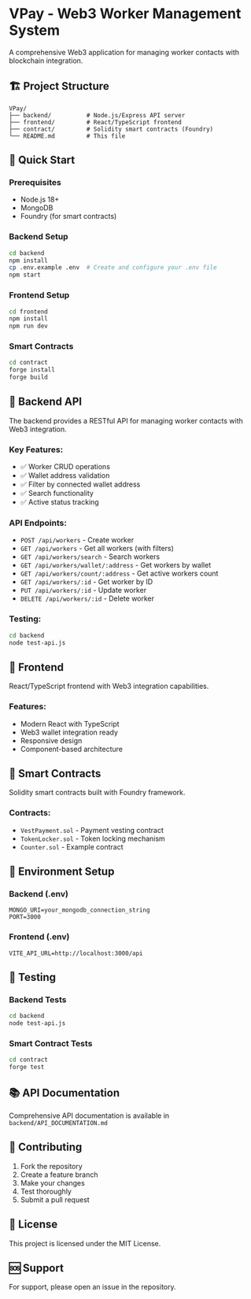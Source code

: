 # VPay - Web3 Worker Management System

A comprehensive Web3 application for managing worker contacts with blockchain integration.

## 🏗️ Project Structure

```
VPay/
├── backend/          # Node.js/Express API server
├── frontend/         # React/TypeScript frontend
├── contract/         # Solidity smart contracts (Foundry)
└── README.md         # This file
```

## 🚀 Quick Start

### Prerequisites
- Node.js 18+
- MongoDB
- Foundry (for smart contracts)

### Backend Setup
```bash
cd backend
npm install
cp .env.example .env  # Create and configure your .env file
npm start
```

### Frontend Setup
```bash
cd frontend
npm install
npm run dev
```

### Smart Contracts
```bash
cd contract
forge install
forge build
```

## 📁 Backend API

The backend provides a RESTful API for managing worker contacts with Web3 integration.

### Key Features:
- ✅ Worker CRUD operations
- ✅ Wallet address validation
- ✅ Filter by connected wallet address
- ✅ Search functionality
- ✅ Active status tracking

### API Endpoints:
- `POST /api/workers` - Create worker
- `GET /api/workers` - Get all workers (with filters)
- `GET /api/workers/search` - Search workers
- `GET /api/workers/wallet/:address` - Get workers by wallet
- `GET /api/workers/count/:address` - Get active workers count
- `GET /api/workers/:id` - Get worker by ID
- `PUT /api/workers/:id` - Update worker
- `DELETE /api/workers/:id` - Delete worker

### Testing:
```bash
cd backend
node test-api.js
```

## 🎨 Frontend

React/TypeScript frontend with Web3 integration capabilities.

### Features:
- Modern React with TypeScript
- Web3 wallet integration ready
- Responsive design
- Component-based architecture

## 🔗 Smart Contracts

Solidity smart contracts built with Foundry framework.

### Contracts:
- `VestPayment.sol` - Payment vesting contract
- `TokenLocker.sol` - Token locking mechanism
- `Counter.sol` - Example contract

## 🔧 Environment Setup

### Backend (.env)
```env
MONGO_URI=your_mongodb_connection_string
PORT=3000
```

### Frontend (.env)
```env
VITE_API_URL=http://localhost:3000/api
```

## 🧪 Testing

### Backend Tests
```bash
cd backend
node test-api.js
```

### Smart Contract Tests
```bash
cd contract
forge test
```

## 📚 API Documentation

Comprehensive API documentation is available in `backend/API_DOCUMENTATION.md`

## 🤝 Contributing

1. Fork the repository
2. Create a feature branch
3. Make your changes
4. Test thoroughly
5. Submit a pull request

## 📄 License

This project is licensed under the MIT License.

## 🆘 Support

For support, please open an issue in the repository. 